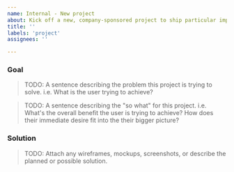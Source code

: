 ```yaml
---
name: Internal - New project
about: Kick off a new, company-sponsored project to ship particular improvements to Fleet
title: ''
labels: 'project'
assignees: ''

---
```


### Goal

> TODO: A sentence describing the problem this project is trying to solve. i.e. What is the user trying to achieve?

> TODO: A sentence describing the "so what" for this project. i.e. What's the overall benefit the user is trying to achieve? How does their immediate desire fit into the their bigger picture?

### Solution

> TODO: Attach any wireframes, mockups, screenshots, or describe the planned or possible solution.